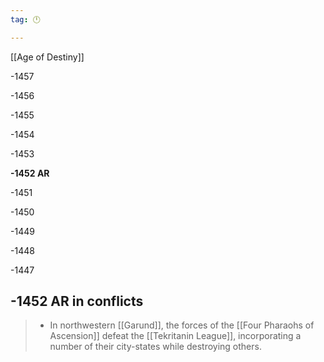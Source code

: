 ```yaml
---
tag: 🕛

---
```

[[Age of Destiny]]


-1457

-1456

-1455

-1454

-1453

**-1452 AR**

-1451

-1450

-1449

-1448

-1447



## -1452 AR in conflicts

>  - In northwestern [[Garund]], the forces of the [[Four Pharaohs of Ascension]] defeat the [[Tekritanin League]], incorporating a number of their city-states while destroying others.






